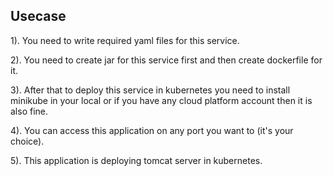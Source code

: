 ## Usecase

1). You need to write required yaml files for this service.

2). You need to create jar for this service first and then create dockerfile for it.

3). After that to deploy this service in kubernetes you need to install minikube in your local or if you have any cloud platform account then it is also fine.

4). You can access this application on any port you want to (it's your choice).

5). This application is deploying tomcat server in kubernetes.
